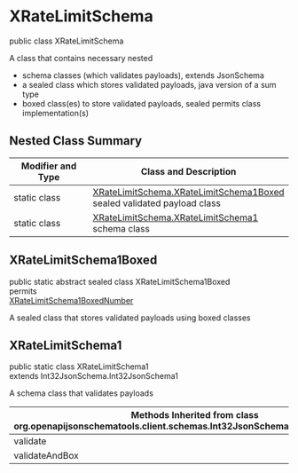 # XRateLimitSchema
public class XRateLimitSchema

A class that contains necessary nested
- schema classes (which validates payloads), extends JsonSchema
- a sealed class which stores validated payloads, java version of a sum type
- boxed class(es) to store validated payloads, sealed permits class implementation(s)

## Nested Class Summary
| Modifier and Type | Class and Description |
| ----------------- | ---------------------- |
| static class | [XRateLimitSchema.XRateLimitSchema1Boxed](#xratelimitschema1boxed)<br> sealed validated payload class |
| static class | [XRateLimitSchema.XRateLimitSchema1](#xratelimitschema1)<br> schema class |

## XRateLimitSchema1Boxed
public static abstract sealed class XRateLimitSchema1Boxed<br>
permits<br>
[XRateLimitSchema1BoxedNumber](#xratelimitschema1boxednumber)

A sealed class that stores validated payloads using boxed classes

## XRateLimitSchema1
public static class XRateLimitSchema1<br>
extends Int32JsonSchema.Int32JsonSchema1

A schema class that validates payloads

| Methods Inherited from class org.openapijsonschematools.client.schemas.Int32JsonSchema.Int32JsonSchema1 |
| ------------------------------------------------------------------ |
| validate                                                           |
| validateAndBox                                                     |
